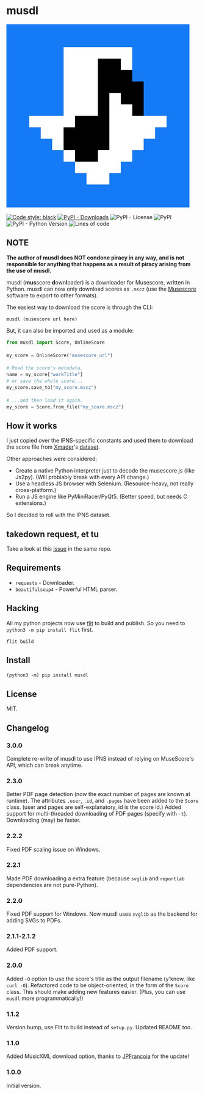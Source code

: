 # musdl

![logo](https://raw.githubusercontent.com/ongyx/musdl/master/logo.jpg "musdl")

[![Code style: black](https://img.shields.io/badge/code%20style-black-000000.svg)](https://github.com/psf/black)
[![PyPI - Downloads](https://img.shields.io/pypi/dm/musdl)](https://pypi.org/project/musdl)
![PyPI - License](https://img.shields.io/pypi/l/musdl)
![PyPI](https://img.shields.io/pypi/v/musdl)
![PyPI - Python Version](https://img.shields.io/pypi/pyversions/musdl)
![Lines of code](https://img.shields.io/tokei/lines/github/ongyx/musdl)

## NOTE

**The author of musdl does NOT condone piracy in any way, and is not responsible for anything that happens as a result of piracy arising from the use of musdl.**

musdl (**mus**score **d**own**l**oader) is a downloader for Musescore, written in Python.
musdl can now only download scores as `.mscz` (use the [Musescore](https://musescore.org/) software to export to other formats).

The easiest way to download the score is through the CLI:

```text
musdl (musescore url here)
```

But, it can also be imported and used as a module:

```python
from musdl import Score, OnlineScore

my_score = OnlineScore("musescore_url")

# Read the score's metadata,
name = my_score["workTitle"]
# or save the whole score...
my_score.save_to("my_score.mscz")

# ...and then load it again.
my_score = Score.from_file("my_score.mscz")
```

## How it works

I just copied over the IPNS-specific constants and used them to download the score file from [Xmader](https://github.com/Xmader)'s [dataset](https://github.com/Xmader/musescore-dataset).

Other approaches were considered:

- Create a native Python interpreter just to decode the musescore js (like Js2py). (Will problably break with every API change.)
- Use a headless JS browser with Selenium. (Resource-heavy, not really cross-platform.)
- Run a JS engine like PyMiniRacer/PyQt5. (Better speed, but needs C extensions.)

So I decided to roll with the IPNS dataset.

## takedown request, et tu

Take a look at this [issue](https://github.com/Xmader/musescore-downloader/issues/5) in the same repo.

## Requirements

- `requests` - Downloader.
- `beautifulsoup4` - Powerful HTML parser.

## Hacking

All my python projects now use [flit](https://pypi.org/project/flit) to build and publish.
So you need to `python3 -m pip install flit` first.

```text
flit build
```

## Install

`(python3 -m) pip install musdl`

## License

MIT.

## Changelog

### 3.0.0

Complete re-write of musdl to use IPNS instead of relying on MuseScore's API, which can break anytime.

### 2.3.0

Better PDF page detection (now the exact number of pages are known at runtime).
The attributes `.user`, `.id`, and `.pages` have been added to the `Score` class. (user and pages are self-explanatory, id is the score id.)
Added support for multi-threaded downloading of PDF pages (specify with `-t`). Downloading (may) be faster.

### 2.2.2

Fixed PDF scaling issue on Windows.

### 2.2.1

Made PDF downloading a extra feature (because `svglib` and `reportlab` dependencies are not pure-Python).

### 2.2.0

Fixed PDF support for Windows. Now musdl uses `svglib` as the backend for adding SVGs to PDFs.

### 2.1.1-2.1.2

Added PDF support.

### 2.0.0

Added `-O` option to use the score's title as the output filename (y'know, like `curl -O`).
Refactored code to be object-oriented, in the form of the `Score` class. This should make adding new features easier.
(Plus, you can use `musdl` more programmatically!)

### 1.1.2

Version bump, use Flit to build instead of `setup.py`.
Updated README too.

### 1.1.0

Added MusicXML download option, thanks to [JPFrancoia](https://github.com/JPFrancoia) for the update!

### 1.0.0

Initial version.
